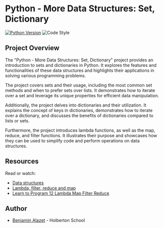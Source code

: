 # Python - More Data Structures: Set, Dictionary

[![Python Version](https://img.shields.io/badge/python-3.10-blue.svg)](https://www.python.org/downloads/release/python-380/)
![Code Style](https://img.shields.io/badge/code%20style-PEP8-brightgreen.svg)

## Project Overview
The "Python - More Data Structures: Set, Dictionary" project provides an introduction to sets and dictionaries in Python. It explores the features and functionalities of these data structures and highlights their applications in solving various programming problems.

The project covers sets and their usage, including the most common set methods and when to prefer sets over lists. It demonstrates how to iterate over a set and leverage its unique properties for efficient data manipulation.

Additionally, the project delves into dictionaries and their utilization. It explains the concept of keys in dictionaries, demonstrates how to iterate over a dictionary, and discusses the benefits of dictionaries compared to lists or sets.

Furthermore, the project introduces lambda functions, as well as the map, reduce, and filter functions. It illustrates their purpose and showcases how they can be used to simplify code and perform operations on data structures.

## Resources
Read or watch:
- [Data structures](https://docs.python.org/3/tutorial/datastructures.html)
- [Lambda, filter, reduce and map](https://www.python-course.eu/python3_lambda.php)
- [Learn to Program 12 Lambda Map Filter Reduce](https://www.youtube.com/watch?v=1GAC6KQUPeg)

## Author
* [Benjamin Alazet](https://github.com/Yliaze) - Holberton School
